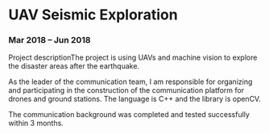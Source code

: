 # UAV Seismic Exploration
### Mar 2018 – Jun 2018

Project descriptionThe project is using UAVs and machine vision to explore the disaster areas after the earthquake. 

As the leader of the communication team, I am responsible for organizing and participating in the construction of the communication platform for drones and ground stations. The language is C++ and the library is openCV. 

The communication background was completed and tested successfully within 3 months.
